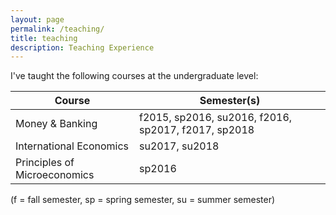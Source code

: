 ```yaml
---
layout: page
permalink: /teaching/
title: teaching
description: Teaching Experience
---
```


I've taught the following courses at the undergraduate level:

| Course                       | Semester(s)                                         |
|------------------------------|-----------------------------------------------------|
| Money & Banking              | f2015, sp2016, su2016, f2016, sp2017, f2017, sp2018 |
| International Economics      | su2017, su2018                                      |
| Principles of Microeconomics | sp2016                                              |

(f = fall semester, sp = spring semester, su = summer semester)
